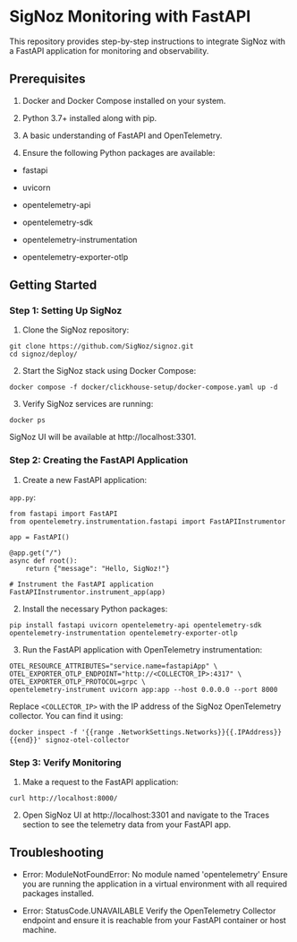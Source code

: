 # SigNoz Monitoring with FastAPI

This repository provides step-by-step instructions to integrate SigNoz with a FastAPI application for monitoring and observability.

## Prerequisites

1. Docker and Docker Compose installed on your system.

2. Python 3.7+ installed along with pip.

3. A basic understanding of FastAPI and OpenTelemetry.

4. Ensure the following Python packages are available:

* fastapi

* uvicorn

* opentelemetry-api

* opentelemetry-sdk

* opentelemetry-instrumentation

* opentelemetry-exporter-otlp

## Getting Started

### Step 1: Setting Up SigNoz

1. Clone the SigNoz repository:
```
git clone https://github.com/SigNoz/signoz.git
cd signoz/deploy/
```
2. Start the SigNoz stack using Docker Compose:
```
docker compose -f docker/clickhouse-setup/docker-compose.yaml up -d
```
3. Verify SigNoz services are running:
```
docker ps
```
SigNoz UI will be available at http://localhost:3301.

### Step 2: Creating the FastAPI Application

1. Create a new FastAPI application:

```app.py```:
```
from fastapi import FastAPI
from opentelemetry.instrumentation.fastapi import FastAPIInstrumentor

app = FastAPI()

@app.get("/")
async def root():
    return {"message": "Hello, SigNoz!"}

# Instrument the FastAPI application
FastAPIInstrumentor.instrument_app(app)
```

2. Install the necessary Python packages:
```
pip install fastapi uvicorn opentelemetry-api opentelemetry-sdk opentelemetry-instrumentation opentelemetry-exporter-otlp
```

3. Run the FastAPI application with OpenTelemetry instrumentation:
```
OTEL_RESOURCE_ATTRIBUTES="service.name=fastapiApp" \
OTEL_EXPORTER_OTLP_ENDPOINT="http://<COLLECTOR_IP>:4317" \
OTEL_EXPORTER_OTLP_PROTOCOL=grpc \
opentelemetry-instrument uvicorn app:app --host 0.0.0.0 --port 8000
```
Replace ```<COLLECTOR_IP>``` with the IP address of the SigNoz OpenTelemetry collector. You can find it using:
```
docker inspect -f '{{range .NetworkSettings.Networks}}{{.IPAddress}}{{end}}' signoz-otel-collector
```
### Step 3: Verify Monitoring

1. Make a request to the FastAPI application:
```
curl http://localhost:8000/
```
2. Open SigNoz UI at http://localhost:3301 and navigate to the Traces section to see the telemetry data from your FastAPI app.

## Troubleshooting

* Error: ModuleNotFoundError: No module named 'opentelemetry'
Ensure you are running the application in a virtual environment with all required packages installed.

* Error: StatusCode.UNAVAILABLE
Verify the OpenTelemetry Collector endpoint and ensure it is reachable from your FastAPI container or host machine.

